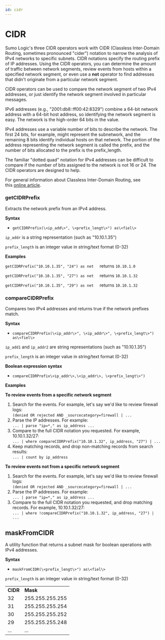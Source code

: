 ```yaml
---
id: cidr
---
```


# CIDR

Sumo Logic's three CIDR operators work with CIDR (Classless Inter-Domain
Routing, sometimes pronounced "cider") notation to narrow the analysis
of IPv4 networks to specific subnets. CIDR notations specify the routing
prefix of IP addresses. Using the CIDR operators, you can determine the
amount of traffic between network segments, review events from hosts
within a specified network segment, or even use a **not** operator to
find addresses that didn't originate from a particular network segment.

CIDR operators can be used to compare the network segment of two IPv4
addresses, or just identify the network segment involved in particular
messages.

IPv6 addresses (e.g., "2001:db8::ff00:42:8329") combine a 64-bit network
address with a 64-bit host address, so identifying the network segment
is easy. The network is the high-order 64 bits in the value.

IPv4 addresses use a variable number of bits to describe the
network. The first 24 bits, for example, might represent the subnetwork,
and the remaining 8 bits identify individual hosts on that network. The
portion of the address representing the network segment is called the
prefix, and the number of bits allocated to the prefix is the
prefix_length.

The familiar "dotted quad" notation for IPv4 addresses can be difficult
to compare if the number of bits assigned to the network is not 16 or
24. The CIDR operators are designed to help.

For general information about Classless Inter-Domain Routing, see
this [online
article](http://en.wikipedia.org/wiki/Classless_Inter-Domain_Routing).

### getCIDRPrefix

Extracts the network prefix from an IPv4 address. 

**Syntax**

-   `getCIDRPrefix(\<ip_add\>", \<prefix_lengt\>") as\<fiel\>`

`ip_addr` is a string representation (such as "10.10.1.35")

`prefix_length` is an integer value in string/text format (0-32)

**Examples**

`getCIDRPrefix("10.10.1.35", "24") as net`     returns `10.10.1.0`

`getCIDRPrefix("10.10.1.35", "27") as net`     returns `10.10.1.32`

`getCIDRPrefix("10.10.1.35", "29") as net`     returns `10.10.1.32`

### compareCIDRPrefix

Compares two IPv4 addresses and returns true if the network prefixes
match.

**Syntax**

-   `compareCIDRPrefix(\<ip_addr\>", \<ip_addr\>", \<prefix_lengt\>") as\<fiel\>`

`ip_add1` and `ip_addr2` are string representations (such as
"10.10.1.35")

`prefix_length` is an integer value in string/text format (0-32)

**Boolean expression syntax**

-   `compareCIDRPrefix\<ip_addr\>,\<ip_addr\>, \<prefix_lengt\>")`

**Examples**

**To review events from a specific network segment**

1.  Search for the events. For example, let's say we'd like to review
    firewall logs:  
    `(denied OR rejected AND _sourcecategory=firewall | ...`
2.  Parse the IP addresses. For example:  
    `... | parse "ip=*," as ip_address ...`
3.  Compare to the full CIDR notation you requested. For example,
    10.10.1.32/27:  
    `... | where compareCIDRPrefix("10.10.1.32", ip_address, "27") | ...`
4.  Keep matching records, and drop non-matching records from search
    results:  
    `... | count by ip_address`

**To review events not from a specific network segment**

1.  Search for the events. For example, let's say we'd like to review
    firewall logs:  
    `(denied OR rejected AND _sourcecategory=firewall | ...`
2.  Parse the IP addresses. For example:  
    `... | parse "ip=*," as ip_address ...`
3.  Compare to the full CIDR notation you requested, and drop matching
    records. For example, 10.10.1.32/27:  
    `... | where !compareCIDRPrefix("10.10.1.32", ip_address, "27") | ...`

## maskFromCIDR

A utility function that returns a subnet mask for boolean operations
with IPv4 addresses.

**Syntax**

-   `maskFromCIDR(\<prefix_lengt\>") as\<fiel\>`

`prefix_length` is an integer value in string/text format (0-32)

|          |                 |
|----------|-----------------|
| **CIDR** | **Mask**        |
| 32       | 255.255.255.255 |
| 31       | 255.255.255.254 |
| 30       | 255.255.255.252 |
| 29       | 255.255.255.248 |
| ...      | ...             |

 
